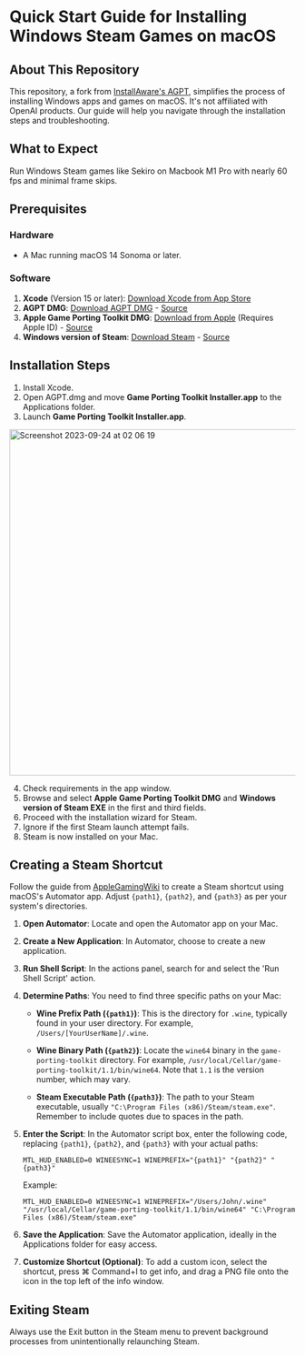 # Quick Start Guide for Installing Windows Steam Games on macOS

## About This Repository
This repository, a fork from [InstallAware's AGPT](https://github.com/installaware/AGPT), simplifies the process of installing Windows apps and games on macOS. It's not affiliated with OpenAI products. Our guide will help you navigate through the installation steps and troubleshooting.

## What to Expect
Run Windows Steam games like Sekiro on Macbook M1 Pro with nearly 60 fps and minimal frame skips.

## Prerequisites

### Hardware
- A Mac running macOS 14 Sonoma or later.

### Software
1. **Xcode** (Version 15 or later): [Download Xcode from App Store](https://apps.apple.com/us/app/xcode/id497799835)
2. **AGPT DMG**: [Download AGPT DMG](www.installaware.com/iamp/agpt.dmg) - [Source](https://github.com/installaware/AGPT)
3. **Apple Game Porting Toolkit DMG**: [Download from Apple](https://developer.apple.com/download/all/?q=game%20porting%20toolkit) (Requires Apple ID) - [Source](https://developer.apple.com/videos/play/wwdc2023/10123/)
4. **Windows version of Steam**: [Download Steam](https://cdn.cloudflare.steamstatic.com/client/installer/SteamSetup.exe) - [Source](https://www.applegamingwiki.com/wiki/Game_Porting_Toolkit#:~:text=Steam%20%E2%80%A2-,Link,-Download%20the%20Windows)

## Installation Steps
1. Install Xcode.
2. Open AGPT.dmg and move **Game Porting Toolkit Installer.app** to the Applications folder.
3. Launch **Game Porting Toolkit Installer.app**.

<img width="609" alt="Screenshot 2023-09-24 at 02 06 19" src="https://github.com/installaware/AGPT/assets/24454000/780e4c57-d24f-43a9-885f-a2a6fe5cb5b7">

4. Check requirements in the app window.
5. Browse and select **Apple Game Porting Toolkit DMG** and **Windows version of Steam EXE** in the first and third fields.
6. Proceed with the installation wizard for Steam.
7. Ignore if the first Steam launch attempt fails.
8. Steam is now installed on your Mac.

## Creating a Steam Shortcut
Follow the guide from [AppleGamingWiki](https://www.applegamingwiki.com/wiki/Game_Porting_Toolkit#Shortcut) to create a Steam shortcut using macOS's Automator app. Adjust `{path1}`, `{path2}`, and `{path3}` as per your system's directories.


1. **Open Automator**: Locate and open the Automator app on your Mac.
2. **Create a New Application**: In Automator, choose to create a new application.
3. **Run Shell Script**: In the actions panel, search for and select the 'Run Shell Script' action.
4. **Determine Paths**: You need to find three specific paths on your Mac:

   - **Wine Prefix Path (`{path1}`)**: This is the directory for `.wine`, typically found in your user directory. For example, `/Users/[YourUserName]/.wine`.

   - **Wine Binary Path (`{path2}`)**: Locate the `wine64` binary in the `game-porting-toolkit` directory. For example, `/usr/local/Cellar/game-porting-toolkit/1.1/bin/wine64`. Note that `1.1` is the version number, which may vary.

   - **Steam Executable Path (`{path3}`)**: The path to your Steam executable, usually `"C:\Program Files (x86)/Steam/steam.exe"`. Remember to include quotes due to spaces in the path.

5. **Enter the Script**: In the Automator script box, enter the following code, replacing `{path1}`, `{path2}`, and `{path3}` with your actual paths:

   ```
   MTL_HUD_ENABLED=0 WINEESYNC=1 WINEPREFIX="{path1}" "{path2}" "{path3}"
   ```

   Example:

   ```
   MTL_HUD_ENABLED=0 WINEESYNC=1 WINEPREFIX="/Users/John/.wine" "/usr/local/Cellar/game-porting-toolkit/1.1/bin/wine64" "C:\Program Files (x86)/Steam/steam.exe"
   ```

6. **Save the Application**: Save the Automator application, ideally in the Applications folder for easy access.
7. **Customize Shortcut (Optional)**: To add a custom icon, select the shortcut, press ⌘ Command+I to get info, and drag a PNG file onto the icon in the top left of the info window.

## Exiting Steam
Always use the Exit button in the Steam menu to prevent background processes from unintentionally relaunching Steam.
